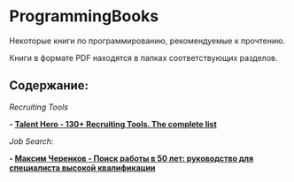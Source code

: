 # ProgrammingBooks
Некоторые книги по программированию, рекомендуемые к прочтению.

Книги в формате PDF находятся в папках соответствующих разделов.

## Содержание:

*Recruiting Tools*

**- [Talent Hero - 130+ Recruiting Tools. The complete list](/RecruitingTools/Tools-for-Recruiters-v2.pdf)**

*Job Search:*

**- [Максим Черенков - Поиск работы в 50 лет: руководство для специалиста высокой квалификации](/JobSearch/Cherenkov_Job_After_50_Overqualified.pdf)**